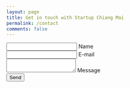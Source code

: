 ```yaml
---
layout: page
title: Get in touch with Startup Chiang Mai
permalink: /contact
comments: false
---
```

<section class="get-in-touch">
   <form method="POST" action="https://formspree.io/f/xwkwgwae" class="contact-form row">
     <input type="hidden" name="_next" value="/" />
     <input type="hidden" name="_language" value="en" />
      <div class="form-field col-lg-4 col-md-6">
         <input id="name" class="input-text js-input" type="text" name="name" required>
         <label class="label" for="name">Name</label>
      </div>
      <div class="form-field col-lg-4 col-md-6">
         <input id="email" class="input-text js-input" type="email" name="email" required>
         <label class="label" for="email">E-mail</label>
      </div>
      <div class="form-field col-lg-8 col-md-4">
         <!-- <input id="message" class="input-text js-input" type="text" required> -->
         <textarea id="message" class="input-text js-input" type="text" name="message" required></textarea>
         <label class="label" for="message">Message</label>
      </div>
      <div class="form-field col-lg-8 align-center">
         <input class="btn-submit" type="submit" value="Send">
      </div>
   </form>
</section>
